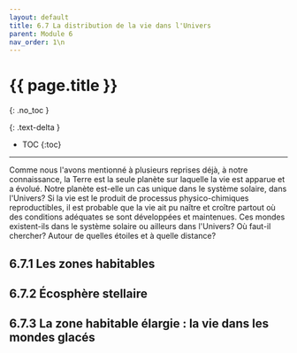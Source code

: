 ```yaml
---
layout: default
title: 6.7 La distribution de la vie dans l'Univers
parent: Module 6
nav_order: 1\n
---
```


# {{ page.title }}
{: .no_toc }

{: .text-delta }
- TOC
{:toc}
---

Comme nous l'avons mentionné à plusieurs reprises déjà, à notre connaissance, la Terre est la seule planète sur laquelle la vie est apparue et a évolué. Notre planète est-elle un cas unique dans le système solaire, dans l'Univers? Si la vie est le produit de processus physico-chimiques reproductibles, il est probable que la vie ait pu naître et croître partout où des conditions adéquates se sont développées et maintenues. Ces mondes existent-ils dans le système solaire ou ailleurs dans l'Univers? Où faut-il chercher? Autour de quelles étoiles et à quelle distance?

## 6.7.1 Les zones habitables
## 6.7.2 Écosphère stellaire
## 6.7.3 La zone habitable élargie : la vie dans les mondes glacés
